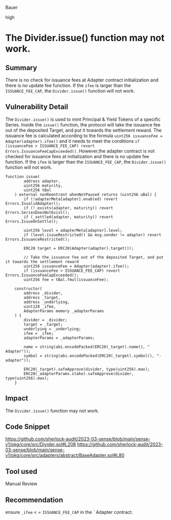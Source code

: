 Bauer

high

# The Divider.issue() function may not work.

## Summary
There is no check for issuance fees at  Adapter contract initialization and there is no update fee function. If the `ifee` is larger than the `ISSUANCE_FEE_CAP`, the `Divider.issue()` function will not work.

## Vulnerability Detail
The `Divider.issue()` is used to mint Principal & Yield Tokens of a specific Series. Inside the `issue()` function, the protocol will take the issuance fee out of the deposited Target, and put it towards the settlement reward. The issuance fee is calculated according to the formula `uint256 issuanceFee = Adapter(adapter).ifee()` and it needs to meet the conditions `if (issuanceFee > ISSUANCE_FEE_CAP) revert Errors.IssuanceFeeCapExceeded()`. However,the adapter contract is not checked for issuance fees at initialization and there is no update fee function. If the `ifee` is larger than the `ISSUANCE_FEE_CAP`, the `Divider.issue()` function will not work.
```solidity
function issue(
        address adapter,
        uint256 maturity,
        uint256 tBal
    ) external nonReentrant whenNotPaused returns (uint256 uBal) {
        if (!adapterMeta[adapter].enabled) revert Errors.InvalidAdapter();
        if (!_exists(adapter, maturity)) revert Errors.SeriesDoesNotExist();
        if (_settled(adapter, maturity)) revert Errors.IssueOnSettle();

        uint256 level = adapterMeta[adapter].level;
        if (level.issueRestricted() && msg.sender != adapter) revert Errors.IssuanceRestricted();

        ERC20 target = ERC20(Adapter(adapter).target());

        // Take the issuance fee out of the deposited Target, and put it towards the settlement reward
        uint256 issuanceFee = Adapter(adapter).ifee();
        if (issuanceFee > ISSUANCE_FEE_CAP) revert Errors.IssuanceFeeCapExceeded();
        uint256 fee = tBal.fmul(issuanceFee);
```
```solidity
    constructor(
        address _divider,
        address _target,
        address _underlying,
        uint128 _ifee,
        AdapterParams memory _adapterParams
    ) {
        divider = _divider;
        target = _target;
        underlying = _underlying;
        ifee = _ifee;
        adapterParams = _adapterParams;

        name = string(abi.encodePacked(ERC20(_target).name(), " Adapter"));
        symbol = string(abi.encodePacked(ERC20(_target).symbol(), "-adapter"));

        ERC20(_target).safeApprove(divider, type(uint256).max);
        ERC20(_adapterParams.stake).safeApprove(divider, type(uint256).max);
    }
```

## Impact
The `Divider.issue()` function may not work.
## Code Snippet
https://github.com/sherlock-audit/2023-03-sense/blob/main/sense-v1/pkg/core/src/Divider.sol#L208
https://github.com/sherlock-audit/2023-03-sense/blob/main/sense-v1/pkg/core/src/adapters/abstract/BaseAdapter.sol#L80

## Tool used

Manual Review

## Recommendation
ensure `_ifee` < = `ISSUANCE_FEE_CAP` in the ` Adapter contract.
